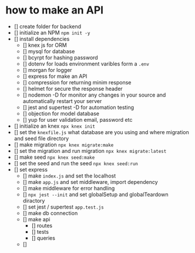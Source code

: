 # how to make an API

- [] create folder for backend
- [] initialize an NPM `npm init -y`
- [] install dependencies
  - [] knex js for ORM
  - [] mysql for database
  - [] bcyrpt for hashing password
  - [] dotenv for loads environment varibles form a `.env`
  - [] morgan for logger
  - [] express for make an API
  - [] compression for returning minim response
  - [] helmet for secure the response header
  - [] nodemon -D for monitor any changes in your source and automatically restart your server
  - [] jest and supertest -D for automation testing
  - [] objection for model database
  - [] yup for user validation email, password etc
- [] initialize an knex `npx knex init`
- [] set the `knexfile.js` what database are you using and where migration and seed file directory
- [] make migration `npx knex migrate:make`
- [] set the migration and run migration `npx knex migrate:latest`
- [] make seed `npx knex seed:make`
- [] set the seed and run the seed `npx knex seed:run`
- [] set express
  - [] make `index.js` and set the localhost
  - [] make `app.js` and set middleware, import dependency
  - [] make middleware for error handling
  - [] `npx jest --init` and set globalSetup and globalTeardown diractory
  - [] set jest / supertest `app.test.js`
  - [] make db connection
  - [] make api
    - [] routes
    - [] tests
    - [] queries
  - []
